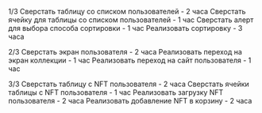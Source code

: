 1/3
Сверстать таблицу со списком пользователей - 2 часа
Сверстать ячейку для таблицы со списком пользователей - 1 час
Сверстать алерт для выбора способа сортировки - 1 час
Реализовать сортировку - 3 часа

2/3
Сверстать экран пользователя - 2 часа
Реализовать переход на экран коллекции - 1 час
Реализовать переход на сайт пользователя - 1 час

3/3
Сверстать таблицу с NFT пользователя - 2 часа
Сверстать ячейки таблицы с NFT пользователя - 1 час
Реализовать загрузку NFT пользователя - 2 часа
Реализовать добавление NFT в корзину - 2 часа
